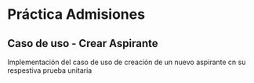 # Práctica Admisiones
## Caso de uso - Crear Aspirante
Implementación del caso de uso de creación de un nuevo aspirante cn su respestiva prueba unitaria
